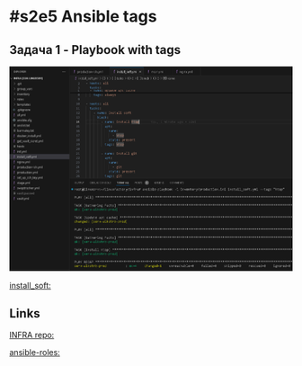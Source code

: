# #s2e5 Ansible tags

## Задача 1 - Playbook with tags

![ansible-tags-plbk](./img/s2e5-ansible-tags-plbk.PNG "ansible-tags-plbk")

[install_soft:](https://github.com/AleksTurbo/infra/blob/main/install_soft.yml)

## Links

[INFRA repo:](https://github.com/AleksTurbo/infra)

[ansible-roles:](https://github.com/AleksTurbo/ansible-roles)
